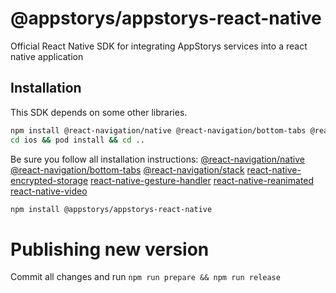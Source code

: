 # @appstorys/appstorys-react-native

Official React Native SDK for integrating AppStorys services into a react native application

## Installation

This SDK depends on some other libraries.

```sh
npm install @react-navigation/native @react-navigation/bottom-tabs @react-navigation/stack react-native-screens react-native-safe-area-context react-native-encrypted-storage react-native-gesture-handler react-native-reanimated react-native-video
cd ios && pod install && cd ..
```

Be sure you follow all installation instructions:
[@react-navigation/native](https://reactnavigation.org/docs/getting-started/)
[@react-navigation/bottom-tabs](https://reactnavigation.org/docs/bottom-tab-navigator)
[@react-navigation/stack](https://reactnavigation.org/docs/stack-navigator)
[react-native-encrypted-storage](https://github.com/emeraldsanto/react-native-encrypted-storage#readme)
[react-native-gesture-handler](https://docs.swmansion.com/react-native-gesture-handler/docs/fundamentals/installation)
[react-native-reanimated](https://docs.swmansion.com/react-native-reanimated/docs/fundamentals/getting-started/)
[react-native-video](https://thewidlarzgroup.github.io/react-native-video/installation)

```sh
npm install @appstorys/appstorys-react-native
```

# Publishing new version
Commit all changes and run `npm run prepare && npm run release`